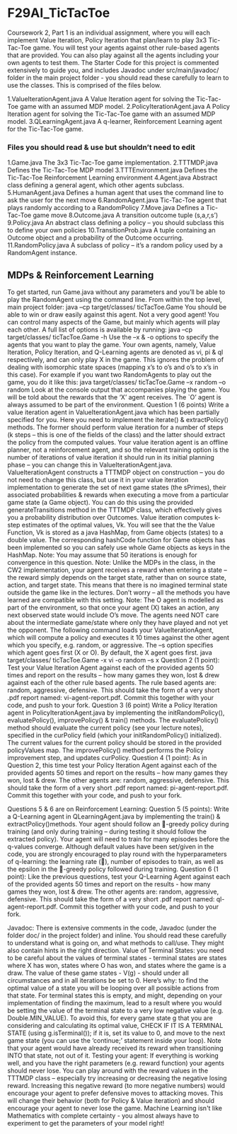 # F29AI_TicTacToe

Coursework 2, Part 1 is an individual assignment, where you will each implement Value Iteration, Policy Iteration that plan/learn to play 3x3 Tic-Tac-Toe game. You will test your agents against other rule-based agents that are provided. You can also play against all the agents including your own agents to test them.
The Starter Code for this project is commented extensively to guide you, and includes Javadoc under src/main/javadoc/ folder in the main project folder - you should read these carefully to learn to use the classes. This is comprised of the files below.

1.ValueIterationAgent.java	A Value Iteration agent for solving the Tic-Tac-Toe game with an assumed MDP model.
2.PolicyIterationAgent.java	A Policy Iteration agent for solving the Tic-Tac-Toe game with an assumed MDP model.
3.QLearningAgent.java	A q-learner, Reinforcement Learning agent for the Tic-Tac-Toe game.

### Files you should read & use but shouldn’t need to edit
1.Game.java	The 3x3 Tic-Tac-Toe game implementation.
2.TTTMDP.java	Defines the Tic-Tac-Toe MDP model
3.TTTEnvironment.java	Defines the Tic-Tac-Toe Reinforcement Learning environment
4.Agent.java	Abstract class defining a general agent, which other agents subclass.
5.HumanAgent.java	Defines a human agent that uses the command line to ask the user for the next move
6.RandomAgent.java	Tic-Tac-Toe agent that plays randomly according to a RandomPolicy
7.Move.java	Defines a Tic-Tac-Toe game move
8.Outcome.java	A transition outcome tuple (s,a,r,s’)
9.Policy.java	An abstract class defining a policy – you should subclass this to define your own policies
10.TransitionProb.java	A tuple containing an Outcome object and a probability of the Outcome occurring.
11.RandomPolicy.java	A subclass of policy – it’s a random policy used by a RandomAgent instance.

## MDPs & Reinforcement Learning
To get started, run Game.java without any parameters and you’ll be able to play the RandomAgent using the command line. From within the top level, main project folder:
 java –cp target/classes/ ticTacToe.Game
You should be able to win or draw easily against this agent. Not a very good agent!
You can control many aspects of the Game, but mainly which agents will play each other. A full list of options is available by running:
java –cp target/classes/ ticTacToe.Game -h
Use the –x & -o options to specify the agents that you want to play the game. Your own agents, namely, Value Iteration, Policy Iteration, and Q-Learning agents are denoted as vi, pi & ql respectively, and can only play X in the game. This ignores the problem of dealing with isomorphic state spaces (mapping x’s to o’s and o’s to x’s in this case). For example if you want two RandomAgents to play out the game, you do it like this:
 java target/classes/ ticTacToe.Game –x random –o random
Look at the console output that accompanies playing the game. You will be told about the rewards that the ‘X’ agent receives. The `O’ agent is always assumed to be part of the environment.
Question 1 (6 points)  Write a value iteration agent in ValueIterationAgent.java which has been partially specified for you. Here you need to implement the iterate() & extractPolicy() methods.  The former should perform value iteration for a number of steps (k steps – this is one of the fields of the class) and the latter should extract the policy from the computed values.
Your value iteration agent is an offline planner, not a reinforcement agent, and so the relevant training option is the number of iterations of value iteration it should run in its initial planning phase – you can change this in ValueIterationAgent.java. ValueIterationAgent constructs a TTTMDP object on construction – you do not need to change this class, but use it in your value iteration implementation to generate the set of next game states (the sPrimes), their associated probabilities & rewards when executing a move from a particular game state (a Game object). You can do this using the provided generateTransitions method in the TTTMDP class, which effectively gives you a probability distribution over Outcomes.
Value iteration computes k-step estimates of the optimal values, Vk. You will see that the the Value Function, Vk is stored as a java HashMap, from Game objects (states) to a double value. The corresponding hashCode function for Game objects has been implemented so you can safely use whole Game objects as keys in the HashMap.
Note: You may assume that 50 iterations is enough for convergence in this question.
Note: Unlike the MDPs in the class, in the CW2 implementation, your agent receives a reward when entering a state – the reward simply depends on the target state, rather than on source state, action, and target state. This means that there is no imagined terminal state outside the game like in the lectures. Don’t worry – all the methods you have learned are compatible with this setting.
Note: The O agent is modelled as part of the environment, so that once your agent (X) takes an action, any next observed state would include O’s move. The agents need NOT care about the intermediate game/state where only they have played and not yet the opponent.
The following command loads your ValueIterationAgent, which will compute a policy and executes it 10 times against the other agent which you specify, e.g. random, or aggressive. The –s option specifies which agent goes first (X or O). By default, the X agent goes first.
java target/classes/ ticTacToe.Game -x vi -o random –s x
Question 2 (1 point): Test your Value Iteration Agent against each of the provided agents 50 times and report on the results – how many games they won, lost & drew against each of the other rule based agents. The rule based agents are: random, aggressive, defensive.
This should take the form of a very short .pdf report named: vi-agent-report.pdf. Commit this together with your code, and push to your fork.
Question 3 (6 point) Write a Policy Iteration agent in PolicyIterationAgent.java by implementing the initRandomPolicy(), evaluatePolicy(), improvePolicy() & train() methods. The evaluatePolicy() method should evaluate the current policy (see your lecture notes), specified in the curPolicy field (which your initRandomPolicy() initialized). The current values for the current policy should be stored in the provided policyValues map. The improvePolicy() method performs the Policy improvement step, and updates curPolicy.
Question 4 (1 point): As in Question 2, this time test your Policy Iteration Agent against each of the provided agents 50 times and report on the results – how many games they won, lost & drew. The other agents are: random, aggressive, defensive.
This should take the form of a very short .pdf report named: pi-agent-report.pdf. Commit this together with your code, and push to your fork.


Questions 5 & 6 are on Reinforcement Learning:
Question 5 (5 points): Write a Q-Learning agent in QLearningAgent.java by implementing the train() & extractPolicy()methods.   Your agent should follow an -greedy policy during training (and only during training – during testing it should follow the extracted policy). Your agent will need to train for many episodes before the q-values converge. Although default values have been set/given in the code, you are strongly encouraged to play round with the hyperparameters of q-learning: the learning rate (), number of episodes to train, as well as the epsilon in the -greedy policy followed during training.
Question 6 (1 point): Like the previous questions, test your Q-Learning Agent against each of the provided agents 50 times and report on the results - how many games they won, lost & drew. The other agents are: random, aggressive, defensive.
This should take the form of a very short .pdf report named: ql-agent-report.pdf. Commit this together with your code, and push to your fork. 

Javadoc: There is extensive comments in the code, Javadoc (under the folder doc/ in the project folder) and inline. You should read these carefully to understand what is going on, and what methods to call/use. They might also contain hints in the right direction.
Value of Terminal States: you need to be careful about the values of terminal states - terminal states are states where X has won, states where O has won, and states where the game is a draw. The value of these game states - V(g) - should under all circumstances and in all iterations be set to 0. Here’s why: to find the optimal value of a state you will be looping over all possible actions from that state. For terminal states this is empty, and might, depending on your implementation of finding the maximum, lead to a result where you would be setting the value of the terminal state to a very low negative value (e.g. Double.MIN_VALUE). To avoid this, for every game state g that you are considering and calculating its optimal value, CHECK IF IT IS A TERMINAL STATE (using g.isTerminal()); if it is, set its value to 0, and move to the next game state (you can use the ‘continue;’ statement inside your loop). Note that your agent would have already received its reward when transitioning INTO that state, not out of it. 
Testing your agent: If everything is working well, and you have the right parameters (e.g. reward function) your agents should never lose.
You can play around with the reward values in the TTTMDP class – especially try increasing or decreasing the negative losing reward. Increasing this negative reward (to more negative numbers) would encourage your agent to prefer defensive moves to attacking moves. This will change their behavior (both for Policy & Value iteration) and should encourage your agent to never lose the game. Machine Learning isn't like Mathematics with complete certainty - you almost always have to experiment to get the parameters of your model right!

